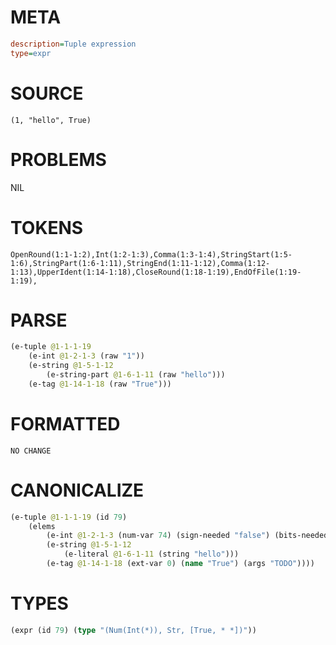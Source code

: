 # META
~~~ini
description=Tuple expression
type=expr
~~~
# SOURCE
~~~roc
(1, "hello", True)
~~~
# PROBLEMS
NIL
# TOKENS
~~~zig
OpenRound(1:1-1:2),Int(1:2-1:3),Comma(1:3-1:4),StringStart(1:5-1:6),StringPart(1:6-1:11),StringEnd(1:11-1:12),Comma(1:12-1:13),UpperIdent(1:14-1:18),CloseRound(1:18-1:19),EndOfFile(1:19-1:19),
~~~
# PARSE
~~~clojure
(e-tuple @1-1-1-19
	(e-int @1-2-1-3 (raw "1"))
	(e-string @1-5-1-12
		(e-string-part @1-6-1-11 (raw "hello")))
	(e-tag @1-14-1-18 (raw "True")))
~~~
# FORMATTED
~~~roc
NO CHANGE
~~~
# CANONICALIZE
~~~clojure
(e-tuple @1-1-1-19 (id 79)
	(elems
		(e-int @1-2-1-3 (num-var 74) (sign-needed "false") (bits-needed "7") (value "1"))
		(e-string @1-5-1-12
			(e-literal @1-6-1-11 (string "hello")))
		(e-tag @1-14-1-18 (ext-var 0) (name "True") (args "TODO"))))
~~~
# TYPES
~~~clojure
(expr (id 79) (type "(Num(Int(*)), Str, [True, * *])"))
~~~